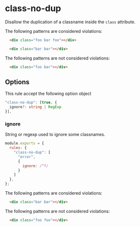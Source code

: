 # class-no-dup

Disallow the duplication of a classname inside the `class` attribute.

The following patterns are considered violations:

```html
  <div class="foo bar foo"></div>
```

```html
  <div class="bar bar"></div>
```

The following patterns are not considered violations:

```html
  <div class="foo bar"></div>
```

## Options

This rule accept the following option object

```ts
"class-no-dup": [true, {
  ignore?: string | RegExp
}],
```

### ignore

String or regexp used to ignore some classnames.

```js
module.exports = {
  rules: {
    "class-no-dup": [
      "error", 
      {
        ignore: /^f/
      }
    ]
  },
};
```

The following patterns are considered violations:

```html
  <div class="bar bar"></div>
```

The following patterns are not considered violations:

```html
  <div class="foo foo"></div>
```

